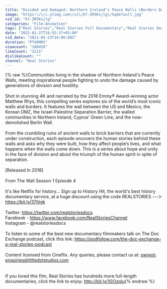 ```yaml
---
title: "Divided and Damaged: Northern Ireland's Peace Walls (Borders Documentary) | Real Stories"
image: "https:\/\/i.ytimg.com\/vi\/K7-ZM3Kxjlg\/hqdefault.jpg"
vid_id: "K7-ZM3Kxjlg"
categories: "Film-Animation"
tags: ["Real Stories","Real Stories Full Documentary","Real Stories Documentary"]
date: "2022-01-27T16:55:37+03:00"
vid_date: "2021-05-23T16:00:08Z"
duration: "PT49M9S"
viewcount: "188458"
likeCount: "2215"
dislikeCount: ""
channel: "Real Stories"
---
```

{% raw %}Communities living in the shadow of Northern Ireland's Peace Walls, meeting inspirational people fighting to undo the damage caused by generations of division and hostility.<br /><br />Shot in stunning 4K and narrated by the 2018 Emmy® Award-winning actor Matthew Rhys, this compelling series explores six of the world’s most iconic walls and borders. It features the wall between the US and Mexico, the Korean DMZ, the Israel-Palestine Separation Barrier, the walled communities in Northern Ireland, Cyprus’ Green Line, and the now-demolished Berlin Wall.<br /><br />From the crumbling ruins of ancient walls to brick barriers that are currently under construction, each episode uncovers the human stories behind these walls and asks why they were built, how they affect people’s lives, and what happens when the walls come down. This is a series about hope and unity in the face of division and about the triumph of the human spirit in spite of separation.<br /><br />[Released In 2018]<br /><br />From The Wall Season 1 Episode 4<br /><br />It's like Netflix for history... Sign up to History Hit, the world's best history documentary service, at a huge discount using the code REALSTORIES ---ᐳ <a rel="nofollow" target="blank" href="https://bit.ly/37Itigk">https://bit.ly/37Itigk</a><br /><br />Twitter: <a rel="nofollow" target="blank" href="https://twitter.com/realstoriesdocs">https://twitter.com/realstoriesdocs</a><br />Facebook - <a rel="nofollow" target="blank" href="https://www.facebook.com/RealStoriesChannel">https://www.facebook.com/RealStoriesChannel</a><br />Instagram - @realstoriesdocs<br /><br />To listen to some of the best new documentary filmmakers talk on The Doc Exchange podcast, click this link: <a rel="nofollow" target="blank" href="https://podfollow.com/the-doc-exchange-a-real-stories-podcast">https://podfollow.com/the-doc-exchange-a-real-stories-podcast</a><br /><br />Content licensed from Cineflix. Any queries, please contact us at: owned-enquiries@littledotstudios.com<br /><br /><br />If you loved this film, Real Stories has hundreds more full-length documentaries, click the link to enjoy: <a rel="nofollow" target="blank" href="http://bit.ly/1GOzpIu">http://bit.ly/1GOzpIu</a>{% endraw %}
